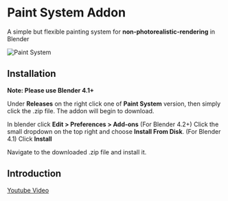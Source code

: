 # Paint System Addon
A simple but flexible painting system for **non-photorealistic-rendering** in Blender

![Paint System](https://github.com/user-attachments/assets/0db90d3b-b52a-425d-bc37-8ed9d4f41fa4)

## Installation
**Note: Please use Blender 4.1+**

Under **Releases** on the right click one of **Paint System** version, then simply click the .zip file. The addon will begin to download.

In blender click **Edit > Preferences > Add-ons**
(For Blender 4.2+) Click the small dropdown on the top right and choose **Install From Disk**. (For Blender 4.1) Click **Install**

Navigate to the downloaded .zip file and install it.

## Introduction
[Youtube Video](https://youtu.be/WpwZXU6VnuA?si=Ud2-SwYbK1VDJDXP)
